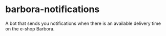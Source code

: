 # barbora-notifications

A bot that sends you notifications when there is an available delivery time on the e-shop Barbora.
